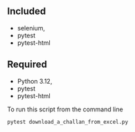 
## Included
* selenium,
* pytest
* pytest-html

## Required
* Python 3.12,
* pytest
* pytest-html

To run this script from the command line

```bash
pytest download_a_challan_from_excel.py 

```
